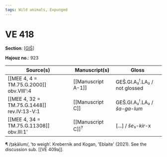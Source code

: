```yaml
---
tags: Wild animals, Expunged
---
```


# VE 418

**Section**: [[GIŠ]]

**Hajouz no.**: 923

|  Source(s)   |        Manuscript(s)         |                  Gloss                  |
| ------------ | ---------------------------- | --------------------------------------- |
| [[MEE 4, 4 = TM.75.G.2000]] obv.VIII':4 | [[Manuscript A-1]]           | GEŠ.GI.A₂<sup>!</sup>.LA₂ / not glossed |
| [[MEE 4, 32 = TM.75.G.1448]] rev.IV:13-V:1 | [[Manuscript C]]             | GEŠ.GI.A₂<sup>!</sup>.LA₂ / *ša-ga-lum* |
| [[MEE 4, 34 = TM.75.G.11308]] obv.III:1' | [[Manuscript C]]<sup>?</sup> | [...] / *še*₃-*kir*-x                   |

¶ /ṯaḳālum/, ‘to weigh’. Krebernik and Kogan, 'Eblaite' (2021). See the discussion sub. [[VE 409a]].

[//begin]: # "Autogenerated link references for markdown compatibility"
[GIŠ]: GIŠ "GIŠ"
[//end]: # "Autogenerated link references"